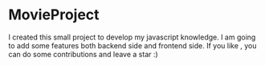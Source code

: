 # MovieProject

I created this small project to develop my javascript knowledge. I am going to add some features both backend side and frontend side.
If you like , you can do some contributions and leave a star :) 

